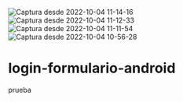 ![Captura desde 2022-10-04 11-14-16](https://user-images.githubusercontent.com/64582708/193871669-71eb8800-03a2-43c2-ad04-8f6cc3c5ef03.png)
![Captura desde 2022-10-04 11-12-33](https://user-images.githubusercontent.com/64582708/193871670-8fd4a5a4-fc5b-4f16-910a-1f02dbe988ba.png)
![Captura desde 2022-10-04 11-11-54](https://user-images.githubusercontent.com/64582708/193871673-d8e58477-b67c-44ef-92ea-8fc97e695335.png)
![Captura desde 2022-10-04 10-56-28](https://user-images.githubusercontent.com/64582708/193871674-fd3aa7b4-9132-4a9f-b0f0-374e784f4b11.png)
# login-formulario-android
prueba
